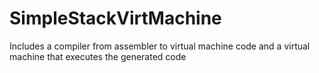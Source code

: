 # SimpleStackVirtMachine

Includes a compiler from assembler to virtual machine code and a virtual machine that executes the generated code 